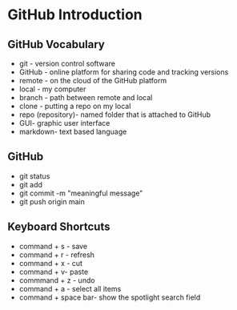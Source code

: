 # GitHub Introduction

## GitHub Vocabulary
- git - version control software
- GitHub - online platform for sharing code and tracking versions
- remote - on the cloud of the GitHub platform 
- local - my computer
- branch - path between remote and local
- clone - putting a repo on my local
- repo (repository)- named folder that is attached to GitHub
- GUI- graphic user interface
- markdown- text based language  

## GitHub
- git status
- git add <file-name>
- git commit -m "meaningful message"
- git push origin main

## Keyboard Shortcuts
- command + s - save
- command + r - refresh
- command + x - cut
- command + v- paste
- commmand + z - undo
- command + a - select all items
- command + space bar- show the spotlight search field
